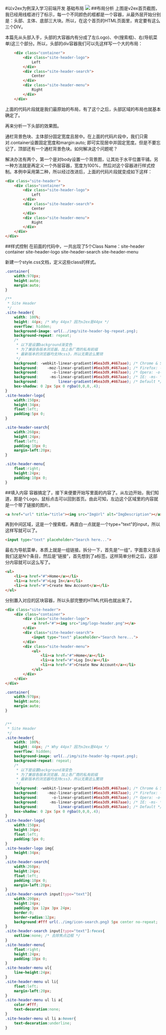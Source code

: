 #以v2ex为例深入学习前端开发 基础布局
![](https://raw.githubusercontent.com/fegeek/v2ex-fe-demo/master/files/v2ex-homepage-layout.png)
##布局分析
上图是v2ex首页截图，我已经用线框进行了标示，每一个不同颜色的框都是一个容器，从最外层开始分别是：头部、主体、底部三大块。所以，在这个首页的HTML页面里，肯定要有这么三个DIV。<br>

本篇先从头部入手，头部的大容器内有分成了左(Logo)、中(搜索框)、右(导航菜单)这三个部分。所以，头部的div容器我们可以先这样写一个大的布局：<br>

```Html
	<div class="container">
    	<div class="site-header-logo">
			Left
        </div>
        <div class="site-header-search">
			Center
        </div>
        <div class="site-header-menu">
			Right
        </div>
    </div>
```

上面的代码片段就是我们最原始的布局，有了这个之后，头部区域的布局也就基本确定了。<br>

再来分析一下头部的效果图。<br>

通栏背景色块、主体部分固定宽度且居中。在上面的代码片段中，我们只需对.container设置固定宽度和margin:auto; 即可实现居中并固定宽度。但是不要忘记了，顶部还有一个通栏背景色块。如何解决这个问题呢？<br>

解决办法有两个，第一个是对body设置一个背景图，让其处于水平位置平铺。另一种方法就是再定义一个外层容器，宽度为100%，然后对这个容器进行样式控制。本例中采用第二种，所以经过改进后，上面的代码片段就变成如下这样：<br>

```html
<div class="site-header">
	<div class="container">
    	<div class="site-header-logo">
			Left
        </div>
        <div class="site-header-search">
			Center
        </div>
        <div class="site-header-menu">
			Right
        </div>
    </div>
</div>
```

##样式控制
在前面的代码中，一共出现了5个Class Name：site-header container site-header-logo site-header-search site-header-menu<br>

新建一个style.css文档，定义这些class的样式。<br>

```CSS
.container{
	width:970px;
	height:auto;
	margin:auto;
}

/**
 * Site Header
 */
.site-header{
	width: 100%;
	height: 44px; /* Why 44px? 因为v2ex是44px */
	overflow: hidden;
	background-image: url(../img/site-header-bg-repeat.png);
	background-repeat: repeat;
	/*
	 * 以下是设置background渐变色
	 * 为了兼容各版本浏览器，加上各厂商的私有前缀
	 * 最新版本的浏览器均支持css3，所以无需这么繁琐
	 */
	background: -webkit-linear-gradient(#6ea3d9,#467aae); /* Chrome & Safari: -webkit- */
	background:    -moz-linear-gradient(#6ea3d9,#467aae); /* Firefox: -moz- */
	background:      -o-linear-gradient(#6ea3d9,#467aae); /* Opera: -o- */
	background:     -ms-linear-gradient(#6ea3d9,#467aae); /* IE: -ms- */
	background:         linear-gradient(#6ea3d9,#467aae); /* Default */
	box-shadow: 0 2px 5px 0 rgba(0,0,0,.4);
}
.site-header-logo{
	width:150px;
	height:34px;
	float:left;
	padding:5px 0;
}

.site-header-search{
	width:260px;
	height:24px;
	float:left;
	padding:10px 0;
	margin-left:20px;
}

.site-header-menu{
	float:right;
	height:24px;
	padding:10px 0;
}
```
##填入内容
容器搞定了，接下来便要开始写里面的内容了。从左边开始，我们知道，那是个Logo，鼠标点击可以回到首页。由此可知，左边这个区域里的内容就是一个带了链接的图片。<br>
```html
<a href="url" title="title"><img src="ImgUrl" alt="ImgDescription"></a>
```
再到中间区域，这是一个搜索框，再直白一点就是一个type="text"的input，所以这样写就可以了。<br>
```html
<input type="text" placeholder="Search here...">
```
最右为导航菜单，本质上就是一组链接。拆分一下，首先是“一组”，字面意义告诉我们这是N个条目，然后是“链接”，首先想到了a标签。这样简单分析之后，这部分内容就可以这么写了。<br>
```html
<ul>
	<li><a href="#">Home</a></li>
	<li><a href="#">Log In</a></li>
	<li><a href="#">Create New Account</a></li>
</ul>
```
分别置入对应的区块容器，所以头部完整的HTML代码也就出来了。
```html
<div class="site-header">
	<div class="container">
    	<div class="site-header-logo">
        	<a href="#"><img src="img/logo-header.png"></a>
        </div>
        <div class="site-header-search">
        	<input type="text" placeholder="Search here...">
        </div>
        <div class="site-header-menu">
        	<ul>
            	<li><a href="#">Home</a></li>
            	<li><a href="#">Log In</a></li>
            	<li><a href="#">Create New Account</a></li>
            </ul>
        </div>
    </div>
</div>
```
```css
.container{
	width:970px;
	height:auto;
	margin:auto;
}


/**
 * Site Header
 */
.site-header{
	width: 100%;
	height: 44px; /* Why 44px? 因为v2ex是44px */
	overflow: hidden;
	background-image: url(../img/site-header-bg-repeat.png);
	background-repeat: repeat;
	/*
	 * 以下是设置background渐变色
	 * 为了兼容各版本浏览器，加上各厂商的私有前缀
	 * 最新版本的浏览器均支持css3，所以无需这么繁琐
	 */
	background: -webkit-linear-gradient(#6ea3d9,#467aae); /* Chrome & Safari: -webkit- */
	background:    -moz-linear-gradient(#6ea3d9,#467aae); /* Firefox: -moz- */
	background:      -o-linear-gradient(#6ea3d9,#467aae); /* Opera: -o- */
	background:     -ms-linear-gradient(#6ea3d9,#467aae); /* IE: -ms- */
	background:         linear-gradient(#6ea3d9,#467aae); /* Default */
	box-shadow: 0 2px 5px 0 rgba(0,0,0,.4);
}
.site-header-logo{
	width:150px;
	height:34px;
	float:left;
	padding:5px 0;
}
.site-header-logo img{
	height:34px;
}
.site-header-search{
	width:260px;
	height:24px;
	float:left;
	padding:10px 0;
	margin-left:20px;
}
.site-header-search input[type="text"]{
	width:200px;
	height:24px;
	padding:3px 12px 3px 24px;
	border:0;
	border-radius:12px;
	background:#fff url(../img/icon-search.png) 5px center no-repeat;
}
.site-header-search input[type="text"]:focus{
	outline:none; /* 去除焦点边框 */
}
.site-header-menu{
	float:right;
	height:24px;
	padding:10px 0;
}
.site-header-menu ul{
	line-height:24px;
}
.site-header-menu ul li{
	float:left;
	margin-left:20px;
}
.site-header-menu ul li a{
	color:#fff;
	text-decoration:none;
}
.site-header-menu ul li a:hover{
	text-decoration:underline;
}
```
